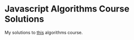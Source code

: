 # Javascript Algorithms Course Solutions

My solutions to [this](https://www.udemy.com/course/js-algorithms-and-data-structures-masterclass/) algorithms course.
